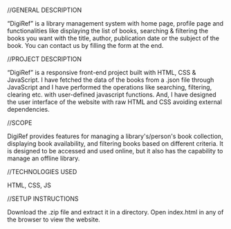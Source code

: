 //GENERAL DESCRIPTION

“DigiRef” is a library management system with home page, profile page and functionalities like displaying the list of books, searching & filtering the books you want with the title, author, publication date or the subject of the book. You can contact us by filling the form at the end.


//PROJECT DESCRIPTION

“DigiRef” is a responsive front-end project built with HTML, CSS & JavaScript. I have fetched the data of the books from a .json file through JavaScript and I have performed the operations like searching, filtering, clearing etc. with user-defined javascript functions. And, I have designed the user interface of the website with raw HTML and CSS avoiding external dependencies.

//SCOPE

DigiRef provides features for managing a library's/person's book collection, displaying book availability, and filtering books based on different criteria. It is designed to be accessed and used online, but it also has the capability to manage an offline library.

//TECHNOLOGIES USED

HTML, CSS, JS

//SETUP INSTRUCTIONS

Download the .zip file and extract it in a directory.
Open index.html in any of the browser to view the website.
